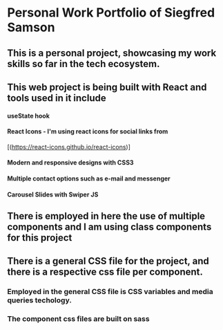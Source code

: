 # Personal Work Portfolio of Siegfred Samson

## This is a personal project, showcasing my work skills so far in the tech ecosystem.

## This web project is being built with React and tools used in it include

#### useState hook

#### React Icons - I'm using react icons for social links from

[(https://react-icons.github.io/react-icons)]

#### Modern and responsive designs with CSS3

#### Multiple contact options such as e-mail and messenger

#### Carousel Slides with Swiper JS

## There is employed in here the use of multiple components and I am using class components for this project

## There is a general CSS file for the project, and there is a respective css file per component.

### Employed in the general CSS file is CSS variables and media queries techology.

### The component css files are built on sass
